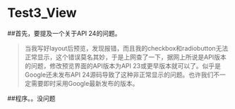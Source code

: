 # Test3_View
##首先，要提及一个关于API 24的问题。
>当我写好layout后预览，发现报错，而且我的checkbox和radiobutton无法正常显示，这个错误莫名其妙，于是上网查了一下，据网上所说是API版本的问题，修改预览界面的API版本为API 23或更早版本就可以了。似乎是Google还未发布API 24源码导致了这种非正常显示的问题。也许我们不一定需要即时采用Google最新发布的版本。

##程序。。没问题
